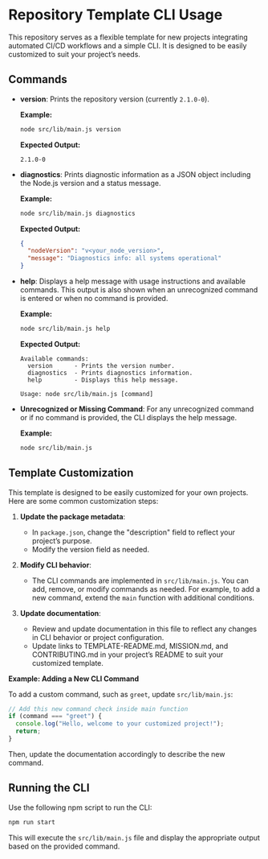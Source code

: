# Repository Template CLI Usage

This repository serves as a flexible template for new projects integrating automated CI/CD workflows and a simple CLI. It is designed to be easily customized to suit your project’s needs.

## Commands

- **version**: Prints the repository version (currently `2.1.0-0`).

  **Example:**

  ```bash
  node src/lib/main.js version
  ```

  **Expected Output:**

  ```
  2.1.0-0
  ```

- **diagnostics**: Prints diagnostic information as a JSON object including the Node.js version and a status message.

  **Example:**

  ```bash
  node src/lib/main.js diagnostics
  ```

  **Expected Output:**

  ```json
  {
    "nodeVersion": "v<your_node_version>",
    "message": "Diagnostics info: all systems operational"
  }
  ```

- **help**: Displays a help message with usage instructions and available commands. This output is also shown when an unrecognized command is entered or when no command is provided.

  **Example:**

  ```bash
  node src/lib/main.js help
  ```

  **Expected Output:**

  ```
  Available commands:
    version      - Prints the version number.
    diagnostics  - Prints diagnostics information.
    help         - Displays this help message.

  Usage: node src/lib/main.js [command]
  ```

- **Unrecognized or Missing Command**: For any unrecognized command or if no command is provided, the CLI displays the help message.

  **Example:**

  ```bash
  node src/lib/main.js
  ```

## Template Customization

This template is designed to be easily customized for your own projects. Here are some common customization steps:

1. **Update the package metadata**:
   - In `package.json`, change the "description" field to reflect your project’s purpose.
   - Modify the version field as needed.

2. **Modify CLI behavior**:
   - The CLI commands are implemented in `src/lib/main.js`. You can add, remove, or modify commands as needed. For example, to add a new command, extend the `main` function with additional conditions.

3. **Update documentation**:
   - Review and update documentation in this file to reflect any changes in CLI behavior or project configuration.
   - Update links to TEMPLATE-README.md, MISSION.md, and CONTRIBUTING.md in your project’s README to suit your customized template.

**Example: Adding a New CLI Command**

To add a custom command, such as `greet`, update `src/lib/main.js`:

```js
// Add this new command check inside main function
if (command === "greet") {
  console.log("Hello, welcome to your customized project!");
  return;
}
```

Then, update the documentation accordingly to describe the new command.

## Running the CLI

Use the following npm script to run the CLI:

```bash
npm run start
```

This will execute the `src/lib/main.js` file and display the appropriate output based on the provided command.
